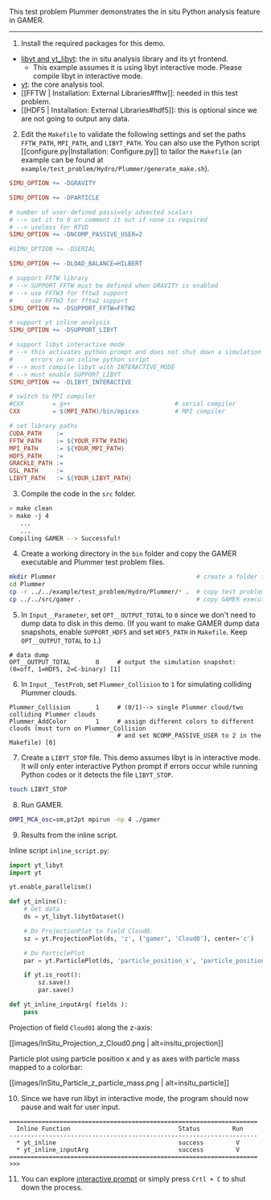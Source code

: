 This test problem Plummer demonstrates the in situ Python analysis feature in GAMER.

***

1. Install the required packages for this demo.
  * [libyt and yt_libyt](https://yt-project.github.io/libyt/HowToInstall.html#how-to-install): the in situ analysis library and its yt frontend.
    * This example assumes it is using libyt interactive mode. Please compile libyt in interactive mode.
  * [yt](https://yt-project.org/): the core analysis tool.
  * [[FFTW | Installation: External Libraries#fftw]]: needed in this test problem.
  * [[HDF5 | Installation: External Libraries#hdf5]]: this is optional since we are not going to output any data.

2. Edit the `Makefile` to validate the following settings and
set the paths `FFTW_PATH`, `MPI_PATH`, and `LIBYT_PATH`.
You can also use the Python script [[configure.py|Installation: Configure.py]] to tailor the `Makefile`
(an example can be found at `example/test_problem/Hydro/Plummer/generate_make.sh`).
```Makefile
SIMU_OPTION += -DGRAVITY

SIMU_OPTION += -DPARTICLE

# number of user-defined passively advected scalars
# --> set it to 0 or comment it out if none is required
# --> useless for RTVD
SIMU_OPTION += -DNCOMP_PASSIVE_USER=2

#SIMU_OPTION += -DSERIAL

SIMU_OPTION += -DLOAD_BALANCE=HILBERT

# support FFTW library
# --> SUPPORT_FFTW must be defined when GRAVITY is enabled
# --> use FFTW3 for fftw3 support
#     use FFTW2 for fftw2 support
SIMU_OPTION += -DSUPPORT_FFTW=FFTW2

# support yt inline analysis
SIMU_OPTION += -DSUPPORT_LIBYT

# support libyt interactive mode
# --> this activates python prompt and does not shut down a simulation when there are
#     errors in an inline python script
# --> must compile libyt with INTERACTIVE_MODE
# --> must enable SUPPORT_LIBYT
SIMU_OPTION += -DLIBYT_INTERACTIVE

# switch to MPI compiler
#CXX        = g++                             # serial compiler
CXX         = $(MPI_PATH)/bin/mpicxx          # MPI compiler

# set library paths
CUDA_PATH    :=
FFTW_PATH    := ${YOUR_FFTW_PATH}
MPI_PATH     := ${YOUR_MPI_PATH}
HDF5_PATH    :=
GRACKLE_PATH :=
GSL_PATH     :=
LIBYT_PATH   := ${YOUR_LIBYT_PATH}
```

3. Compile the code in the `src` folder.

```bash
> make clean
> make -j 4
   ...
   ...
Compiling GAMER --> Successful!
```

4. Create a working directory in the `bin` folder and copy the GAMER executable and Plummer test problem files.

```bash
mkdir Plummer                                       # create a folder for this test
cd Plummer
cp -r ../../example/test_problem/Hydro/Plummer/* .  # copy test problem settings
cp ../../src/gamer .                                # copy GAMER executable
```

5. In `Input__Parameter`, set `OPT__OUTPUT_TOTAL` to `0` since we don't need to dump data to disk in this demo.
(If you want to make GAMER dump data snapshots, enable `SUPPORT_HDF5` and set `HDF5_PATH` in `Makefile`. Keep `OPT__OUTPUT_TOTAL` to `1`.)

```
# data dump
OPT__OUTPUT_TOTAL       0     # output the simulation snapshot: (0=off, 1=HDF5, 2=C-binary) [1]
```

6. In `Input__TestProb`, set `Plummer_Collision` to `1` for simulating colliding Plummer clouds.

```
Plummer_Collision       1     # (0/1)--> single Plummer cloud/two colliding Plummer clouds
Plummer_AddColor        1     # assign different colors to different clouds (must turn on Plummer_Collision
                              # and set NCOMP_PASSIVE_USER to 2 in the Makefile) [0]
```

7. Create a `LIBYT_STOP` file. This demo assumes libyt is in interactive mode.
It will only enter interactive Python prompt if errors occur while running Python codes
or it detects the file `LIBYT_STOP`.

```bash
touch LIBYT_STOP
```

8. Run GAMER.

```bash
OMPI_MCA_osc=sm,pt2pt mpirun -np 4 ./gamer
```

9. Results from the inline script.

Inline script `inline_script.py`:
```python
import yt_libyt
import yt

yt.enable_parallelism()

def yt_inline():
    # Get data
    ds = yt_libyt.libytDataset()

    # Do ProjectionPlot to field Cloud0.
    sz = yt.ProjectionPlot(ds, 'z', ('gamer', 'Cloud0'), center='c')

    # Do ParticlePlot
    par = yt.ParticlePlot(ds, 'particle_position_x', 'particle_position_y', 'particle_mass', center='c')

    if yt.is_root():
        sz.save()
        par.save()

def yt_inline_inputArg( fields ):
    pass
```

Projection of field `Cloud01` along the z-axis:

[[images/InSitu_Projection_z_Cloud0.png | alt=insitu_projection]]


Particle plot using particle position x and y as axes with particle mass mapped to a colorbar:

[[images/InSitu_Particle_z_particle_mass.png | alt=insitu_particle]]

10. Since we have run libyt in interactive mode, the program should now pause and wait for user input.

```
=====================================================================
  Inline Function                              Status         Run
---------------------------------------------------------------------
  * yt_inline                                  success         V
  * yt_inline_inputArg                         success         V
=====================================================================
>>>
```

11. You can explore [interactive prompt](https://yt-project.github.io/libyt/InSituPythonAnalysis/InteractivePythonPrompt.html)
or simply press `Crtl + C` to shut down the process.
